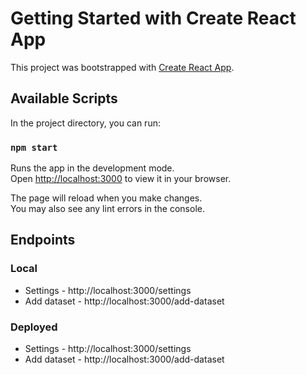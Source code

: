 # Getting Started with Create React App

This project was bootstrapped with [Create React App](https://github.com/facebook/create-react-app).

## Available Scripts

In the project directory, you can run:

### `npm start`

Runs the app in the development mode.\
Open [http://localhost:3000](http://localhost:3000) to view it in your browser.

The page will reload when you make changes.\
You may also see any lint errors in the console.

## Endpoints

### Local

- Settings - http://localhost:3000/settings
- Add dataset - http://localhost:3000/add-dataset

### Deployed

- Settings - http://localhost:3000/settings
- Add dataset - http://localhost:3000/add-dataset
